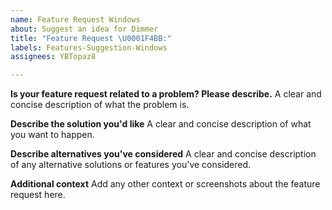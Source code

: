 ```yaml
---
name: Feature Request Windows
about: Suggest an idea for Dimmer
title: "Feature Request \U0001F4BB:"
labels: Features-Suggestion-Windows
assignees: YBTopaz8

---
```


**Is your feature request related to a problem? Please describe.**
A clear and concise description of what the problem is. 

**Describe the solution you'd like**
A clear and concise description of what you want to happen.

**Describe alternatives you've considered**
A clear and concise description of any alternative solutions or features you've considered.

**Additional context**
Add any other context or screenshots about the feature request here.

